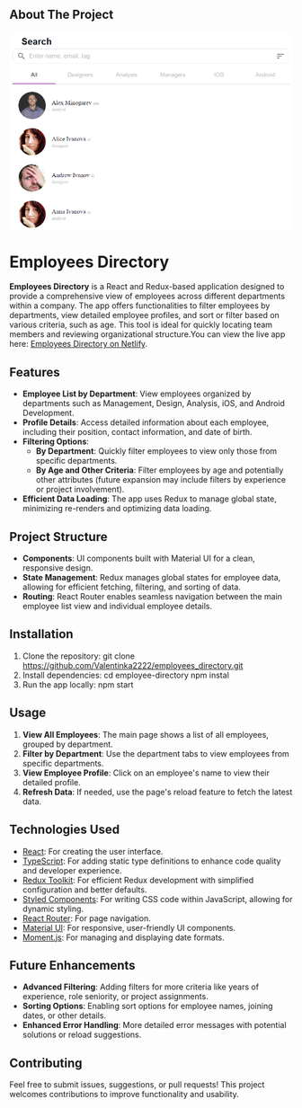 ## About The Project

![Employee Directory Logo](src/assets/overview.png)

# Employees Directory

**Employees Directory** is a React and Redux-based application designed to provide a comprehensive view of employees across different departments within a company. The app offers functionalities to filter employees by departments, view detailed employee profiles, and sort or filter based on various criteria, such as age. This tool is ideal for quickly locating team members and reviewing organizational structure.You can view the live app here: [Employees Directory on Netlify](https://employees-dir.netlify.app/).

## Features

- **Employee List by Department**: View employees organized by departments such as Management, Design, Analysis, iOS, and Android Development.
- **Profile Details**: Access detailed information about each employee, including their position, contact information, and date of birth.
- **Filtering Options**:
  - **By Department**: Quickly filter employees to view only those from specific departments.
  - **By Age and Other Criteria**: Filter employees by age and potentially other attributes (future expansion may include filters by experience or project involvement).
- **Efficient Data Loading**: The app uses Redux to manage global state, minimizing re-renders and optimizing data loading.

## Project Structure

- **Components**: UI components built with Material UI for a clean, responsive design.
- **State Management**: Redux manages global states for employee data, allowing for efficient fetching, filtering, and sorting of data.
- **Routing**: React Router enables seamless navigation between the main employee list view and individual employee details.

## Installation

1. Clone the repository: git clone https://github.com/Valentinka2222/employees_directory.git
2. Install dependencies: cd employee-directory npm instal
3. Run the app locally: npm start


## Usage

1. **View All Employees**: The main page shows a list of all employees, grouped by department.
2. **Filter by Department**: Use the department tabs to view employees from specific departments.
3. **View Employee Profile**: Click on an employee's name to view their detailed profile.
4. **Refresh Data**: If needed, use the page's reload feature to fetch the latest data.

## Technologies Used

- [React](https://reactjs.org/): For creating the user interface.
- [TypeScript](https://www.typescriptlang.org/): For adding static type definitions to enhance code quality and developer experience.
- [Redux Toolkit](https://redux-toolkit.js.org/): For efficient Redux development with simplified configuration and better defaults.
- [Styled Components](https://styled-components.com/): For writing CSS code within JavaScript, allowing for dynamic styling.
- [React Router](https://reactrouter.com/): For page navigation.
- [Material UI](https://mui.com/): For responsive, user-friendly UI components.
- [Moment.js](https://momentjs.com/): For managing and displaying date formats.

## Future Enhancements

- **Advanced Filtering**: Adding filters for more criteria like years of experience, role seniority, or project assignments.
- **Sorting Options**: Enabling sort options for employee names, joining dates, or other details.
- **Enhanced Error Handling**: More detailed error messages with potential solutions or reload suggestions.

## Contributing

Feel free to submit issues, suggestions, or pull requests! This project welcomes contributions to improve functionality and usability.


